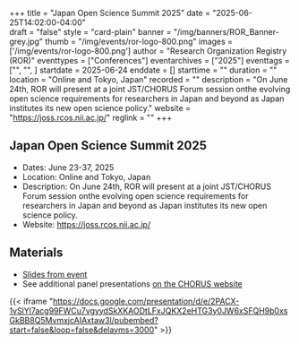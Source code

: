+++
title = "Japan Open Science Summit 2025" 
date = "2025-06-25T14:02:00-04:00"  
draft = "false" 
style = "card-plain" 
banner = "/img/banners/ROR_Banner-grey.jpg" 
thumb = "/img/events/ror-logo-800.png" 
images = ['/img/events/ror-logo-800.png']
author = "Research Organization Registry (ROR)" 
eventtypes = ["Conferences"]
eventarchives = ["2025"]
eventtags = ["", "", ]
startdate = 2025-06-24
enddate = []
starttime = ""
duration = ""
location = "Online and Tokyo, Japan"
recorded = ""
description = "On June 24th, ROR will present at a joint JST/CHORUS Forum session onthe evolving open science requirements for researchers in Japan and beyond as Japan institutes its new open science policy."
website = "https://joss.rcos.nii.ac.jp/"
reglink = ""
+++

## Japan Open Science Summit 2025 

- Dates: June 23-37, 2025
- Location: Online and Tokyo, Japan
- Description: On June 24th, ROR will present at a joint JST/CHORUS Forum session onthe evolving open science requirements for researchers in Japan and beyond as Japan institutes its new open science policy.
- Website: https://joss.rcos.nii.ac.jp/

## Materials 

- [Slides from event](https://docs.google.com/presentation/d/e/2PACX-1vSlYl7acg99FWCu7vgyydSkXKAODtLFxJQKX2eHTG3y0JW6xSFQH9b0xsGkBB8Q5MvmxjcAIAxtaw3l/pub?start=false&loop=false&delayms=3000)
- See additional panel presentations [on the CHORUS website](https://www.chorusaccess.org/events/jst-chorus-forum-strategies-to-ensure-transparency-and-digital-tracking-of-research-outputs/) 

{{< iframe "https://docs.google.com/presentation/d/e/2PACX-1vSlYl7acg99FWCu7vgyydSkXKAODtLFxJQKX2eHTG3y0JW6xSFQH9b0xsGkBB8Q5MvmxjcAIAxtaw3l/pubembed?start=false&loop=false&delayms=3000" >}}


